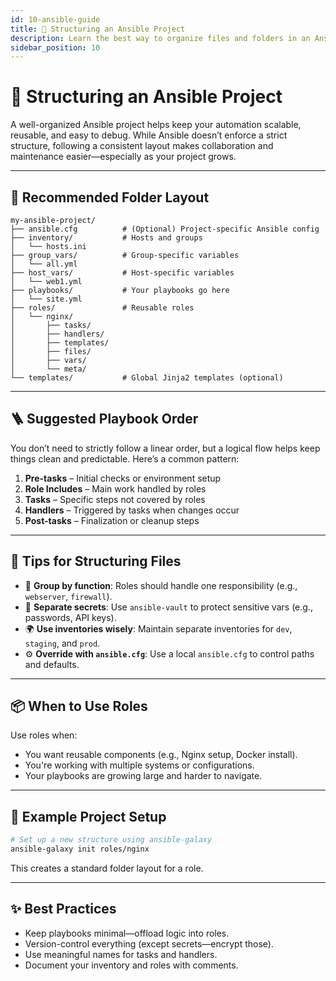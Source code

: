 ```yaml
---
id: 10-ansible-guide
title: 📁 Structuring an Ansible Project
description: Learn the best way to organize files and folders in an Ansible project for scalability and clarity.
sidebar_position: 10
---
```


# 📁 Structuring an Ansible Project

A well-organized Ansible project helps keep your automation scalable, reusable, and easy to debug. While Ansible doesn’t enforce a strict structure, following a consistent layout makes collaboration and maintenance easier—especially as your project grows.

---

## 🧱 Recommended Folder Layout

```text
my-ansible-project/
├── ansible.cfg          # (Optional) Project-specific Ansible config
├── inventory/           # Hosts and groups
│   └── hosts.ini
├── group_vars/          # Group-specific variables
│   └── all.yml
├── host_vars/           # Host-specific variables
│   └── web1.yml
├── playbooks/           # Your playbooks go here
│   └── site.yml
├── roles/               # Reusable roles
│   └── nginx/
│       ├── tasks/
│       ├── handlers/
│       ├── templates/
│       ├── files/
│       ├── vars/
│       └── meta/
└── templates/           # Global Jinja2 templates (optional)
```

---

## 🪜 Suggested Playbook Order

You don’t need to strictly follow a linear order, but a logical flow helps keep things clean and predictable. Here’s a common pattern:

1. **Pre-tasks** – Initial checks or environment setup
2. **Role Includes** – Main work handled by roles
3. **Tasks** – Specific steps not covered by roles
4. **Handlers** – Triggered by tasks when changes occur
5. **Post-tasks** – Finalization or cleanup steps

---

## 🧠 Tips for Structuring Files

* 🔄 **Group by function**: Roles should handle one responsibility (e.g., `webserver`, `firewall`).
* 🔐 **Separate secrets**: Use `ansible-vault` to protect sensitive vars (e.g., passwords, API keys).
* 🌍 **Use inventories wisely**: Maintain separate inventories for `dev`, `staging`, and `prod`.
* ⚙️ **Override with `ansible.cfg`**: Use a local `ansible.cfg` to control paths and defaults.

---

## 📦 When to Use Roles

Use roles when:

* You want reusable components (e.g., Nginx setup, Docker install).
* You're working with multiple systems or configurations.
* Your playbooks are growing large and harder to navigate.

---

## 🧪 Example Project Setup

```bash
# Set up a new structure using ansible-galaxy
ansible-galaxy init roles/nginx
```

This creates a standard folder layout for a role.

---

## ✨ Best Practices

* Keep playbooks minimal—offload logic into roles.
* Version-control everything (except secrets—encrypt those).
* Use meaningful names for tasks and handlers.
* Document your inventory and roles with comments.
